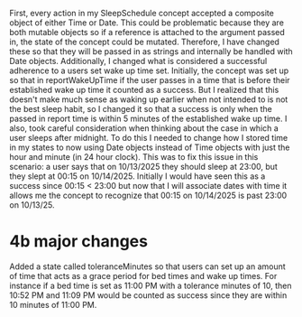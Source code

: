 First, every action in my SleepSchedule concept accepted a composite object of either Time or Date. This could be problematic because they are both mutable objects so if a reference is attached to the argument passed in, the state of the concept could be mutated. Therefore, I have changed these so that they will be passed in as strings and internally be handled with Date objects. Additionally, I changed what is considered a successful adherence to a users set wake up time set. Initially, the concept was set up so that in reportWakeUpTime if the user passes in a time that is before their established wake up time it counted as a success. But I realized that this doesn't make much sense as waking up earlier when not intended to is not the best sleep habit, so I changed it so that a success is only when the passed in report time is within 5 minutes of the established wake up time. I also, took careful consideration when thinking about the case in which a user sleeps after midnight. To do this I needed to change how I stored time in my states to now using Date objects instead of Time objects with just the hour and minute (in 24 hour clock). This was to fix this issue in this scenario: a user says that on 10/13/2025 they should sleep at 23:00, but they slept at 00:15 on 10/14/2025. Initially I would have seen this as a success since 00:15 < 23:00 but now that I will associate dates with time it allows me the concept to recognize that 00:15 on 10/14/2025 is past 23:00 on 10/13/25.



# 4b major changes
Added a state called toleranceMinutes so that users can set up an amount of time that acts as a grace period for bed times and wake up times. For instance if a bed time is set as 11:00 PM with a tolerance minutes of 10, then 10:52 PM and 11:09 PM would be counted as success since they are within 10 minutes of 11:00 PM.
